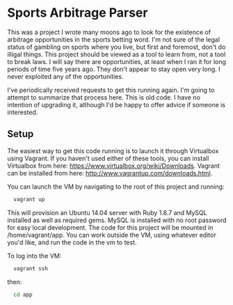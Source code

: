 Sports Arbitrage Parser
=======================

This was a project I wrote many moons ago to look for the existence of arbitrage opportunities in the sports betting word.  I'm not sure of the legal status of gambling on sports where you live, but first and foremost, don't do illigal things.  This project should be viewed as a tool to learn from, not a tool to break laws.  I will say there are opportunities, at least when I ran it for long periods of time five years ago.  They don't appear to stay open very long.  I never exploited any of the opportunities.

I've periodically received requests to get this running again.  I'm going to attempt to summarize that process here.  This is old code.  I have no intention of upgrading it, although I'd be happy to offer advice if someone is interested.

Setup
-----
The easiest way to get this code running is to launch it through Virtualbox using Vagrant.  If you haven't used either of these tools, you can install Virtualbox from here: https://www.virtualbox.org/wiki/Downloads.  Vagrant can be installed from here: http://www.vagrantup.com/downloads.html.

You can launch the VM by navigating to the root of this project and running:

```bash
  vagrant up
```

This will provision an Ubuntu 14.04 server with Ruby 1.8.7 and MySQL installed as well as required gems.  MySQL is installed with no root password for easy local development.  The code for this project will be mounted in /home/vagrant/app. You can work outside the VM, using whatever editor you'd like, and run the code in the vm to test.

To log into the VM:

```bash
  vagrant ssh
```

then:
```bash
  cd app
```





